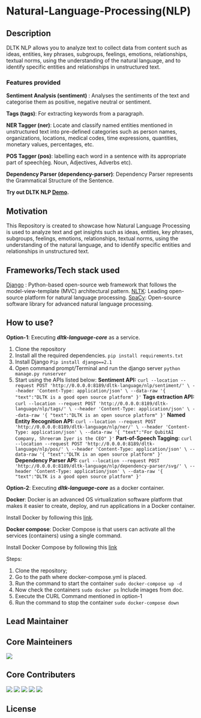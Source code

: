 # Natural-Language-Processing(NLP)
## Description
DLTK NLP allows you to analyze text to collect data from content such as ideas, entities, key phrases, subgroups, feelings, emotions, relationships, textual norms, using the understanding of the natural language, and to identify specific entities and relationships in unstructured text.

### Features provided

**Sentiment Analysis (sentiment)** : Analyses the sentiments of the text and categorise them as  positive, negative neutral or sentiment.

**Tags (tags)**: For extracting keywords from a paragraph.

**NER Tagger (ner)**: Locate and classify named entities mentioned in unstructured text into pre-defined categories such as person names, organizations, locations, medical codes, time expressions, quantities, monetary values, percentages, etc.

**POS Tagger (pos)**: labelling each word in a sentence with its appropriate part of speech(eg. Noun, Adjectives, Adverbs etc).

**Dependency Parser (dependency-parser)**: Dependency Parser represents the Grammatical Structure of the Sentence.

**Try out DLTK NLP [Demo](https://dev.dltk.ai/nlp/).**

## Motivation
This Repository is created to showcase how Natural Language Processing is used to analyze text and get insights such as ideas, entities, key phrases, subgroups, feelings, emotions, relationships, textual norms, using the understanding of the natural language, and to identify specific entities and relationships in unstructured text.

## Frameworks/Tech stack used
[Django](https://www.djangoproject.com/) : Python-based open-source web framework that follows the model-view-template (MVC) architectural pattern.
[NLTK](https://www.nltk.org/): Leading open-source platform for natural language processing.
[SpaCy](https://spacy.io/): Open-source software library for advanced natural language processing.

## How to use?
**Option-1**: Executing ***dltk-language-core*** as a service. 

1. Clone the repository
2. Install all the required dependencies.
`pip install requirements.txt` 
3. Install Django
`Pip install django==2.1`
4. Open command prompt/Terminal and run the django server 
`python manage.py runserver`
5. Start using the APIs listed below:
**Sentiment API:**
`curl --location --request POST 'http://0.0.0.0:8189/dltk-language/nlp/sentiment/' \
--header 'Content-Type: application/json' \
--data-raw '{
    "text":"DLTK is a good open source platform"
}'`
**Tags extraction API:**
`curl --location --request POST 'http://0.0.0.0:8189/dltk-language/nlp/tags/' \
--header 'Content-Type: application/json' \
--data-raw '{
    "text":"DLTK is an open source platform"
}'`
**Named Entity Recognition API:**
`curl --location --request POST 'http://0.0.0.0:8189/dltk-language/nlp/ner/' \
--header 'Content-Type: application/json' \
--data-raw '{
    "text":"For QubitAI Company, Shreeram Iyer is the CEO"
}'`
**Part-of-Speech Tagging:**
`curl --location --request POST 'http://0.0.0.0:8189/dltk-language/nlp/pos/' \
--header 'Content-Type: application/json' \
--data-raw '{
    "text":"DLTK is an open source platform"
}'`
**Dependency Parser API:**
`curl --location --request POST 'http://0.0.0.0:8189/dltk-language/nlp/dependency-parser/svg/' \
--header 'Content-Type: application/json' \
--data-raw '{
    "text":"DLTK is a good open source platform"
}'`

**Option-2**: Executing ***dltk-language-core*** as a docker container.

**Docker**: Docker is an advanced OS virtualization software platform that makes it easier to create, deploy, and run applications in a Docker container.

Install Docker by following this [link](https://docs.docker.com/get-docker/).

**Docker compose**: Docker Compose is that users can activate all the services (containers) using a single command.

Install Docker Compose by following this [link](https://docs.docker.com/compose/install/)

Steps:

1. Clone the repository;
2. Go to the path where docker-compose.yml is placed.
3. Run the command to start the container `sudo docker-compose up -d`
4. Now check the containers `sudo docker ps`
Include images from doc.
5. Execute the CURL Command mentioned in option-1
6. Run the command to stop the container `sudo docker-compose down`

## Lead Maintainer

## Core Mainteiners
[![](https://github.com/dltk-ai.png?size=50)](https://github.com/dltk-ai)
## Core Contributers 
[![](https://github.com/SivaramVeluri15.png?size=50)](https://github.com/SivaramVeluri15)
[![](https://github.com/vishnupeesapati.png?size=50)](https://github.com/vishnupeesapati)
[![](https://github.com/EpuriHarika.png?size=50)](https://github.com/EpuriHarika/)
[![](https://github.com/nageshsinghc4.png?size=50)](https://github.com/nageshsinghc4)
[![](https://github.com/appareddyraja.png?size=50)](https://github.com/appareddyraja)

## License
